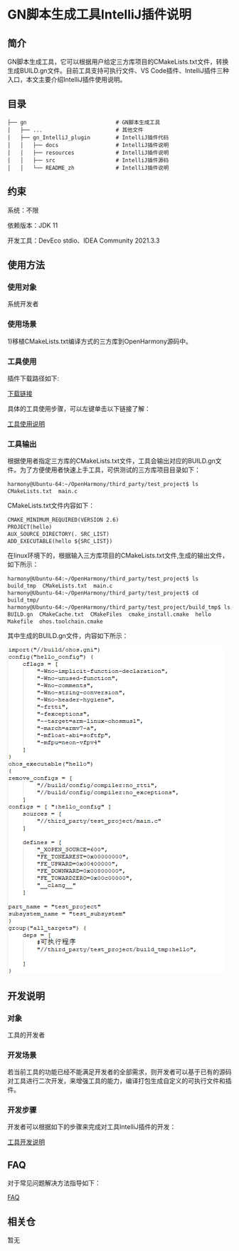 # GN脚本生成工具IntelliJ插件说明

## 简介

GN脚本生成工具，它可以根据用户给定三方库项目的CMakeLists.txt文件，转换生成BUILD.gn文件。目前工具支持可执行文件、VS Code插件、IntelliJ插件三种入口，本文主要介绍IntelliJ插件使用说明。

## 目录 

	├── gn                            # GN脚本生成工具
	│   ├── ...                       # 其他文件
	│   ├── gn_IntelliJ_plugin        # IntelliJ插件代码
	│   │   ├── docs                  # IntelliJ插件说明
	│   │   ├── resources             # IntelliJ插件说明
	│   │   ├── src    				  # IntelliJ插件源码
	│   │   └── README_zh             # IntelliJ插件说明

## 约束 

系统：不限

依赖版本：JDK 11

开发工具：DevEco stdio、IDEA Community 2021.3.3

## 使用方法 

### 使用对象

系统开发者

### 使用场景

1)移植CMakeLists.txt编译方式的三方库到OpenHarmony源码中。

### 工具使用

插件下载路径如下:

[下载链接](暂无)

具体的工具使用步骤，可以左键单击以下链接了解：

[工具使用说明](https://gitee.com/openharmony/napi_generator/tree/master/hdc/gn/gn_IntelliJ_plugin/docs/INSTRUCTION_ZH.md)

### 工具输出

根据使用者指定三方库的CMakeLists.txt文件，工具会输出对应的BUILD.gn文件。为了方便使用者快速上手工具，可供测试的三方库项目目录如下：

	harmony@Ubuntu-64:~/OpenHarmony/third_party/test_project$ ls
	CMakeLists.txt  main.c

CMakeLists.txt文件内容如下：

	CMAKE_MINIMUM_REQUIRED(VERSION 2.6)
	PROJECT(hello)
	AUX_SOURCE_DIRECTORY(. SRC_LIST)
	ADD_EXECUTABLE(hello ${SRC_LIST})

在linux环境下的，根据输入三方库项目的CMakeLists.txt文件,生成的输出文件，如下所示：

	harmony@Ubuntu-64:~/OpenHarmony/third_party/test_project$ ls
	build_tmp  CMakeLists.txt  main.c
	harmony@Ubuntu-64:~/OpenHarmony/third_party/test_project$ cd build_tmp/
	harmony@Ubuntu-64:~/OpenHarmony/third_party/test_project/build_tmp$ ls
	BUILD.gn  CMakeCache.txt  CMakeFiles  cmake_install.cmake  hello  Makefile  ohos.toolchain.cmake

其中生成的BUILD.gn文件，内容如下所示：

![](../figures/build_file.png)

## 开发说明

### 对象

工具的开发者

### 开发场景

若当前工具的功能已经不能满足开发者的全部需求，则开发者可以基于已有的源码对工具进行二次开发，来增强工具的能力，编译打包生成自定义的可执行文件和插件。
       
### 开发步骤

开发者可以根据如下的步骤来完成对工具IntelliJ插件的开发：

[工具开发说明](https://gitee.com/openharmony/napi_generator/tree/master/hdc/gn/gn_IntelliJ_plugin/docs/DEVELOP_ZH.md)

## FAQ

对于常见问题解决方法指导如下：

[FAQ](https://gitee.com/openharmony/napi_generator/tree/master/hdc/gn/FAQ.md)

## 相关仓

暂无